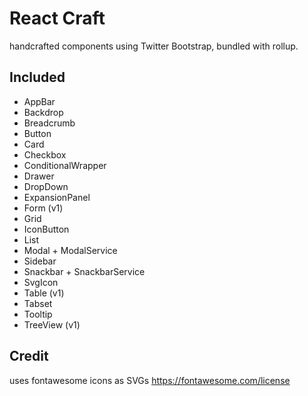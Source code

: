 # React Craft

handcrafted components using Twitter Bootstrap, bundled with rollup.


## Included

- AppBar
- Backdrop
- Breadcrumb
- Button
- Card
- Checkbox
- ConditionalWrapper
- Drawer
- DropDown
- ExpansionPanel
- Form (v1)
- Grid
- IconButton
- List
- Modal + ModalService
- Sidebar
- Snackbar + SnackbarService
- SvgIcon
- Table (v1)
- Tabset
- Tooltip
- TreeView (v1)


## Credit 

uses fontawesome icons as SVGs
https://fontawesome.com/license
